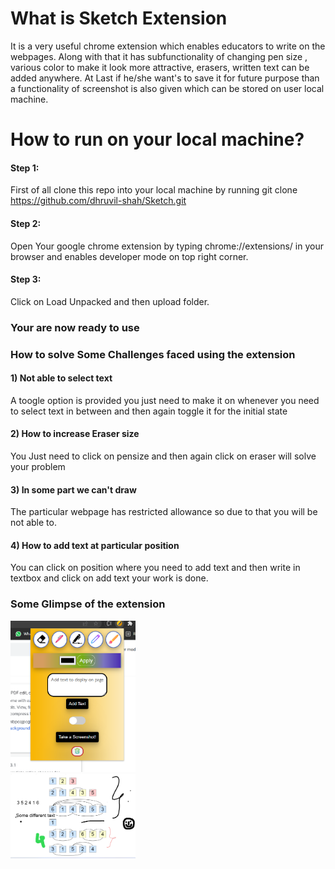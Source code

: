 # What is Sketch Extension
It is a very useful chrome extension which enables educators to write on the webpages. Along with that it has subfunctionality of changing pen size , various color to make it look more attractive, erasers, written text can be added anywhere. At Last if he/she want's to save it for future purpose than a functionality of screenshot is also given which can be stored on user local machine.

# How to run on your local machine?
#### Step 1: 
First of all clone this repo into your local machine by running git clone https://github.com/dhruvil-shah/Sketch.git
#### Step 2:
Open Your google chrome extension by typing chrome://extensions/ in your browser and enables developer mode on top right corner.
#### Step 3:
Click on Load Unpacked and then upload folder.

### Your are now ready to use 

### How to solve Some Challenges faced using the extension

#### 1) Not able to select text
A toogle option is provided you just need to make it on whenever you need to select text in between and then again toggle it for the initial state
#### 2) How to increase Eraser size
You Just need to click on pensize and then again click on eraser will solve your problem
#### 3) In some part we can't draw
The particular webpage has restricted allowance so due to that you will be not able to.
#### 4) How to add text at particular position
You can click on position where you need to add text and then write in textbox and click on add text your work is done.

### Some Glimpse of the extension
<img src="https://github.com/dhruvil-shah/Sketch/blob/master/Screenshot%202022-02-17%20112554.png" alt="drawing" width="200"/>
<br>
<img src="https://github.com/dhruvil-shah/Sketch/blob/master/Screenshot%202022-02-17%20113126.png" alt="drawing" width="200"/>
